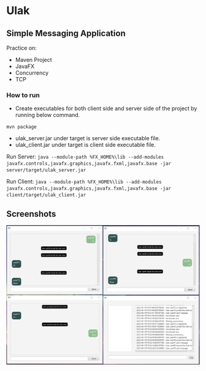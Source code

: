 # Ulak
## Simple Messaging Application

Practice on:
* Maven Project
* JavaFX
* Concurrency
* TCP

### How to run

* Create executables for both client side and server side of the project by running below command.
```
mvn package
```
* ulak_server.jar under target is server side executable file.
* ulak_client.jar under target is client side executable file.

Run Server:
`java --module-path %FX_HOME%\lib --add-modules javafx.controls,javafx.graphics,javafx.fxml,javafx.base -jar server/target/ulak_server.jar`

Run Client:
`java --module-path %FX_HOME%\lib --add-modules javafx.controls,javafx.graphics,javafx.fxml,javafx.base -jar client/target/ulak_client.jar`

## Screenshots

![SS](images/ss.png)